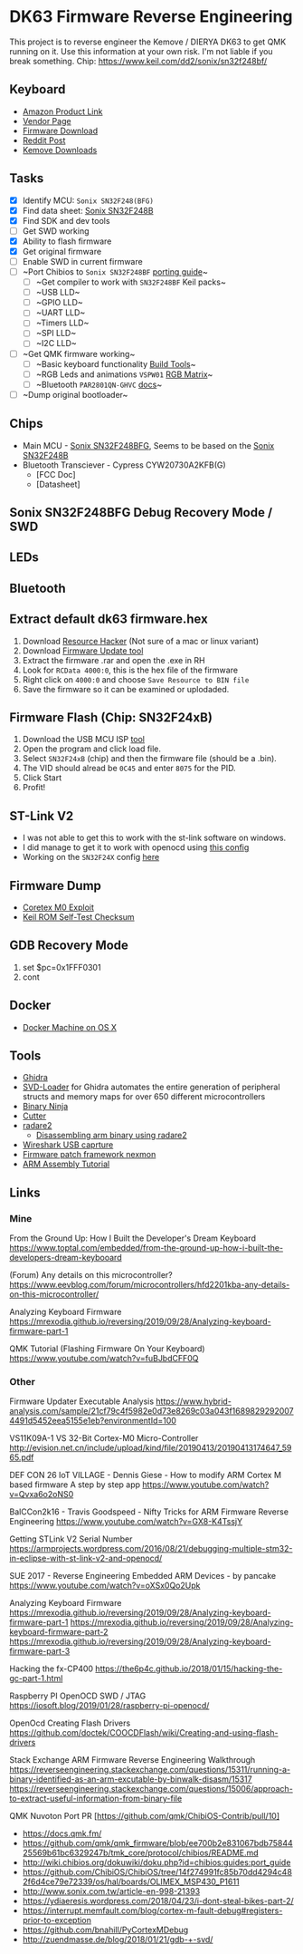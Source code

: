 # DK63 Firmware Reverse Engineering

This project is to reverse engineer the Kemove / DIERYA DK63 to get QMK running on it.
Use this information at your own risk. I'm not liable if you break something.
Chip: https://www.keil.com/dd2/sonix/sn32f248bf/

## Keyboard

* [Amazon Product Link](https://www.amazon.com/dp/B092DDFKDB)
* [Vendor Page](https://kmovetech.com/dierya-mechanical-gaming-keyboard-rgb-bluetooth40-wired-wireless-multi-device-iphone-android-mobile-pc-p0013.html)
* [Firmware Download](https://kmovetech.com/art/download-a0038.html)
* [Reddit Post](https://www.reddit.com/r/embedded/comments/e4iriu/keyboard_mcu_help/)
* [Kemove Downloads](http://www.kemovebbs.com/softdownload/?C=M;O=A)

## Tasks

- [x] Identify MCU: `Sonix SN32F248(BFG)`
- [x] Find data sheet: [Sonix SN32F248B](https://www.sonix.com.tw/files/1/EABD74BA08999753E050007F01000231)
- [x] Find SDK and dev tools
- [ ] Get SWD working
- [x] Ability to flash firmware
- [x] Get original firmware
- [ ] Enable SWD in current firmware
- [ ] ~Port Chibios to `Sonix SN32F248BF` [porting guide](http://wiki.chibios.org/dokuwiki/doku.php?id=chibios:guides:port_guide)~
    - [ ] ~Get compiler to work with `SN32F248BF` Keil packs~
    - [ ] ~USB LLD~
    - [ ] ~GPIO LLD~
    - [ ] ~UART LLD~
    - [ ] ~Timers LLD~
    - [ ] ~SPI LLD~
    - [ ] ~I2C LLD~
- [ ] ~Get QMK firmware working~
    - [ ] ~Basic keyboard functionality [Build Tools](https://docs.qmk.fm/#/getting_started_build_tools)~
    - [ ] ~RGB Leds and animations `VSPW01` [RGB Matrix](https://docs.qmk.fm/#/feature_rgb_matrix)~
    - [ ] ~Bluetooth `PAR2801QN-GHVC` [docs](https://docs.qmk.fm/#/feature_bluetooth)~
- [ ] ~Dump original bootloader~

## Chips
* Main MCU - [Sonix SN32F248BFG](https://www.keil.com/dd2/sonix/sn32f248bf/), Seems to be based on the [Sonix SN32F248B](https://www.sonix.com.tw/files/1/EABD74BA08999753E050007F01000231)
* Bluetooth Transciever - Cypress CYW20730A2KFB(G)
    * [FCC Doc]
    * [Datasheet]

## Sonix SN32F248BFG Debug Recovery Mode / SWD
## LEDs
## Bluetooth

## Extract default dk63 firmware.hex
1. Download [Resource Hacker](http://www.angusj.com/resourcehacker/) (Not sure of a mac or linux variant)
2. Download [Firmware Update tool](https://kmovetech.com/DIERYA%20&%20Kemove%20Wired%20mode%20firmware%20update.rar)
3. Extract the firmware .rar and open the .exe in RH
4. Look for `RCData 4000:0`, this is the hex file of the firmware
5. Right click on `4000:0` and choose `Save Resource to BIN file`
6. Save the firmware so it can be examined or uplodaded.

## Firmware Flash (Chip: SN32F24xB)
1. Download the USB MCU ISP [tool](http://www.sonix.com.tw/files/1/8226BAA772296B66E050007F010014EB)
2. Open the program and click load file.
3. Select `SN32F24xB` (chip) and then the firmware file (should be a .bin).
4. The VID should alread be `0C45` and enter `8075` for the PID.
5. Click Start
6. Profit!

## ST-Link V2
* I was not able to get this to work with the st-link software on windows.
* I did manage to get it to work with openocd using [this config](https://github.com/smp4488/dk63/blob/master/stlink.cfg)
* Working on the `SN32F24X` config [here](https://github.com/smp4488/dk63/blob/master/vs11k09a-1.cfg)

## Firmware Dump
* [Coretex M0 Exploit](https://blog.includesecurity.com/2015/11/NordicSemi-ARM-SoC-Firmware-dumping-technique.html?m=1&utm_source=share&utm_medium=ios_app&utm_name=iossmf)
* [Keil ROM Self-Test Checksum](http://www.keil.com/appnotes/files/an277.pdf)

## GDB Recovery Mode
1. set $pc=0x1FFF0301
2. cont

## Docker
* [Docker Machine on OS X](http://gw.tnode.com/docker/docker-machine-with-usb-support-on-windows-macos/)

## Tools
* [Ghidra](https://ghidra-sre.org/)
* [SVD-Loader](https://leveldown.de/blog/svd-loader/) for Ghidra automates the entire generation of peripheral structs and memory maps for over 650 different microcontrollers
* [Binary Ninja](https://binary.ninja/)
* [Cutter](https://cutter.re/)
* [radare2](https://github.com/radareorg/radare2)
    * [Disassembling arm binary using radare2](https://gist.github.com/JamesHagerman/8d7bfac873fa6b0109b2e68f58d34f35)
* [Wireshark USB caprture](https://wiki.wireshark.org/CaptureSetup/USB)
* [Firmware patch framework nexmon](https://github.com/seemoo-lab/nexmon)
* [ARM Assembly Tutorial](https://azeria-labs.com/writing-arm-assembly-part-1/)

## Links
### Mine
From the Ground Up: How I Built the Developer's Dream Keyboard
https://www.toptal.com/embedded/from-the-ground-up-how-i-built-the-developers-dream-keybooard

(Forum) Any details on this microcontroller? 
https://www.eevblog.com/forum/microcontrollers/hfd2201kba-any-details-on-this-microcontroller/

Analyzing Keyboard Firmware
https://mrexodia.github.io/reversing/2019/09/28/Analyzing-keyboard-firmware-part-1

QMK Tutorial (Flashing Firmware On Your Keyboard)
https://www.youtube.com/watch?v=fuBJbdCFF0Q

### Other
Firmware Updater Executable Analysis
https://www.hybrid-analysis.com/sample/21cf79c4f5982e0d73e8269c03a043f16898292920074491d5452eea5155e1eb?environmentId=100

VS11K09A-1 VS 32-Bit Cortex-M0 Micro-Controller
http://evision.net.cn/include/upload/kind/file/20190413/20190413174647_5965.pdf

DEF CON 26 IoT VILLAGE - Dennis Giese - How to modify ARM Cortex M based firmware A step by step app
https://www.youtube.com/watch?v=Qvxa6o2oNS0

BalCCon2k16 - Travis Goodspeed - Nifty Tricks for ARM Firmware Reverse Engineering
https://www.youtube.com/watch?v=GX8-K4TssjY

Getting STLink V2 Serial Number
https://armprojects.wordpress.com/2016/08/21/debugging-multiple-stm32-in-eclipse-with-st-link-v2-and-openocd/

SUE 2017 - Reverse Engineering Embedded ARM Devices - by pancake
https://www.youtube.com/watch?v=oXSx0Qo2Upk

Analyzing Keyboard Firmware
https://mrexodia.github.io/reversing/2019/09/28/Analyzing-keyboard-firmware-part-1
https://mrexodia.github.io/reversing/2019/09/28/Analyzing-keyboard-firmware-part-2
https://mrexodia.github.io/reversing/2019/09/28/Analyzing-keyboard-firmware-part-3

Hacking the fx-CP400
https://the6p4c.github.io/2018/01/15/hacking-the-gc-part-1.html

Raspberry PI OpenOCD SWD / JTAG
https://iosoft.blog/2019/01/28/raspberry-pi-openocd/

OpenOcd Creating Flash Drivers
https://github.com/doctek/COOCDFlash/wiki/Creating-and-using-flash-drivers

Stack Exchange ARM Firmware Reverse Engineering Walkthrough
https://reverseengineering.stackexchange.com/questions/15311/running-a-binary-identified-as-an-arm-excutable-by-binwalk-disasm/15317
https://reverseengineering.stackexchange.com/questions/15006/approach-to-extract-useful-information-from-binary-file

QMK Nuvoton Port PR
[https://github.com/qmk/ChibiOS-Contrib/pull/10]

* https://docs.qmk.fm/
* https://github.com/qmk/qmk_firmware/blob/ee700b2e831067bdb7584425569b61bc6329247b/tmk_core/protocol/chibios/README.md
* http://wiki.chibios.org/dokuwiki/doku.php?id=chibios:guides:port_guide
* https://github.com/ChibiOS/ChibiOS/tree/14f274991fc85b70dd4294c482f6d4ce79e72339/os/hal/boards/OLIMEX_MSP430_P1611
* http://www.sonix.com.tw/article-en-998-21393
* https://ydiaeresis.wordpress.com/2018/04/23/i-dont-steal-bikes-part-2/
* https://interrupt.memfault.com/blog/cortex-m-fault-debug#registers-prior-to-exception
* https://github.com/bnahill/PyCortexMDebug
* http://zuendmasse.de/blog/2018/01/21/gdb-+-svd/
